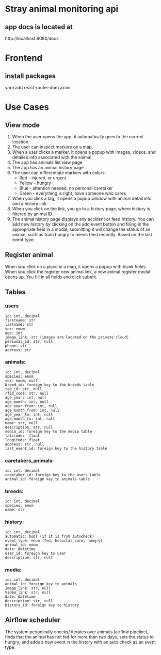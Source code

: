 # Stray animal monitoring api


## app docs is located at

http://localhost:8080/docs


# Frontend

## install packages
yarn add react-router-dom axios


# Use Cases

View mode
---------

1. When the user opens the app, it automatically goes to the current location.
2. The user can inspect markers on a map.
3. When a user clicks a marker, it opens a popup with images, videos, and detailed info associated with the animal. 
4. The app has animals list view page
5. The app has an animal history page
6. The user can differentiate markers with colors: 
	 - Red - injured, or urgent
	 - Yellow -  hungry
	 - Blue -  attention needed, no personal caretaker
	 - Green - everything is right, have someone who cares
7. When you click a tag, it opens a popup window with animal detail info and a history link.
8. When you click on the link, you go to a history page, where history is filtered by animal ID.
9. The animal history page displays any accident or feed history. You can add new history by clicking on the add event button and filling in the appropriate field in a modal; submitting it will change the status of an animal, such as from hungry to needs feed recently. Based on the last event type. 

Register animal
---------------
When you click on a place in a map, it opens a popup with blank fields. When you click the register new animal link, a new animal register modal opens up. You fill in all fields and click submit. 


Tables
-------

### users
    id: int, decimal
    firstname: str
    lastname: str
    sex: enum
    age: int
    image_link: str (images are located on the private cloud)
    personal_id: str, null
    phone: str
    address: str

### animals:
    id: int, decimal 
    species: enum
    sex: enum, null
    breed_id: foreign key to the breeds table
    tag_id: str, null
    rfid_code: str, null
    age_year: int, null
    age_month: int, null
    age_year_from: int, null
    age_month_from: int, null
    age_year_to: int, null
    age_month_to: int, null
    name: str, null
    description: str, null
    media_id: foreign key to the media table
    latitude:  float
    longitude: float
    address: str, null
    last_event_id: foreign key to the history table

### caretakers_animals:
    id: int, decimal
    caretaker_id: foreign key to the users table
    animal_id: foreign key to animals table

### breeds: 
    id: int, decimal
    species: enum
    name: str

### history:
    id: int, decimal
    automatic: bool (if it is from autocheck)
    event_type: enum (fed, hospital_care, hungry) 
    animal_id: enum
    date: datetime
    user_id: foreign key to user
    description: str, null

### media:
    id: int, decimal
    animal_id: foreign key to animals 
    Image_link: str, null
    Video_link: str, null
    date: datetime
    description: str, null
    history_id: foreign key to history


Airflow scheduler
---------------------

The system periodically checks/ iterates over animals (airflow pipeline), finds that the animal has not fed for more than two days, sets the status to hungry, and adds a new event in the history with an auto check as an event type.
